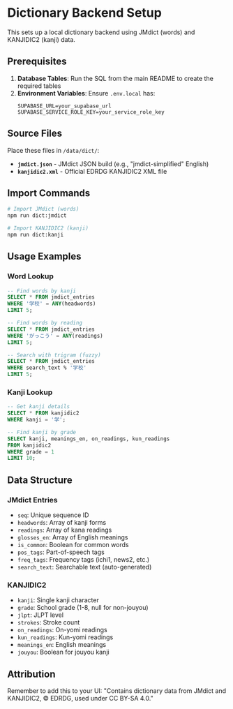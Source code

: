 # Dictionary Backend Setup

This sets up a local dictionary backend using JMdict (words) and KANJIDIC2 (kanji) data.

## Prerequisites

1. **Database Tables**: Run the SQL from the main README to create the required tables
2. **Environment Variables**: Ensure `.env.local` has:
   ```
   SUPABASE_URL=your_supabase_url
   SUPABASE_SERVICE_ROLE_KEY=your_service_role_key
   ```

## Source Files

Place these files in `/data/dict/`:

- **`jmdict.json`** - JMdict JSON build (e.g., "jmdict-simplified" English)
- **`kanjidic2.xml`** - Official EDRDG KANJIDIC2 XML file

## Import Commands

```bash
# Import JMdict (words)
npm run dict:jmdict

# Import KANJIDIC2 (kanji)  
npm run dict:kanji
```

## Usage Examples

### Word Lookup
```sql
-- Find words by kanji
SELECT * FROM jmdict_entries 
WHERE '学校' = ANY(headwords) 
LIMIT 5;

-- Find words by reading
SELECT * FROM jmdict_entries 
WHERE 'がっこう' = ANY(readings) 
LIMIT 5;

-- Search with trigram (fuzzy)
SELECT * FROM jmdict_entries 
WHERE search_text % '学校'
LIMIT 5;
```

### Kanji Lookup
```sql
-- Get kanji details
SELECT * FROM kanjidic2 
WHERE kanji = '学';

-- Find kanji by grade
SELECT kanji, meanings_en, on_readings, kun_readings 
FROM kanjidic2 
WHERE grade = 1 
LIMIT 10;
```

## Data Structure

### JMdict Entries
- `seq`: Unique sequence ID
- `headwords`: Array of kanji forms
- `readings`: Array of kana readings
- `glosses_en`: Array of English meanings
- `is_common`: Boolean for common words
- `pos_tags`: Part-of-speech tags
- `freq_tags`: Frequency tags (ichi1, news2, etc.)
- `search_text`: Searchable text (auto-generated)

### KANJIDIC2
- `kanji`: Single kanji character
- `grade`: School grade (1-8, null for non-jouyou)
- `jlpt`: JLPT level
- `strokes`: Stroke count
- `on_readings`: On-yomi readings
- `kun_readings`: Kun-yomi readings
- `meanings_en`: English meanings
- `jouyou`: Boolean for jouyou kanji

## Attribution

Remember to add this to your UI:
"Contains dictionary data from JMdict and KANJIDIC2, © EDRDG, used under CC BY-SA 4.0." 